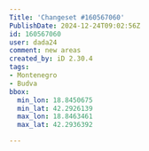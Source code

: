 ```yaml
---
Title: 'Changeset #160567060'
PublishDate: 2024-12-24T09:02:56Z
id: 160567060
user: dada24
comment: new areas
created_by: iD 2.30.4
tags:
- Montenegro
- Budva
bbox:
  min_lon: 18.8450675
  min_lat: 42.2926139
  max_lon: 18.8463461
  max_lat: 42.2936392

---
```

